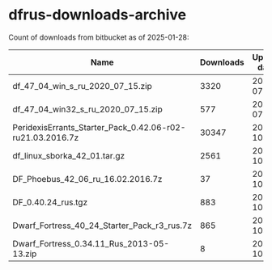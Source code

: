 # dfrus-downloads-archive

Count of downloads from bitbucket as of 2025-01-28:

| Name                                                      | Downloads | Upload date |
| --------------------------------------------------------- | --------- | ----------- |
| df_47_04_win_s_ru_2020_07_15.zip                          | 3320      | 2020-07-15  |
| df_47_04_win32_s_ru_2020_07_15.zip                        | 577       | 2020-07-15  |
| PeridexisErrants_Starter_Pack_0.42.06-r02-ru21.03.2016.7z | 30347     | 2019-10-22  |
| df_linux_sborka_42_01.tar.gz                              | 2561      | 2019-10-22  |
| DF_Phoebus_42_06_ru_16.02.2016.7z                         | 37        | 2019-10-22  |
| DF_0.40.24_rus.tgz                                        | 883       | 2019-10-22  |
| Dwarf_Fortress_40_24_Starter_Pack_r3_rus.7z               | 865       | 2019-10-22  |
| Dwarf_Fortress_0.34.11_Rus_2013-05-13.zip                 | 8         | 2019-10-22  |
